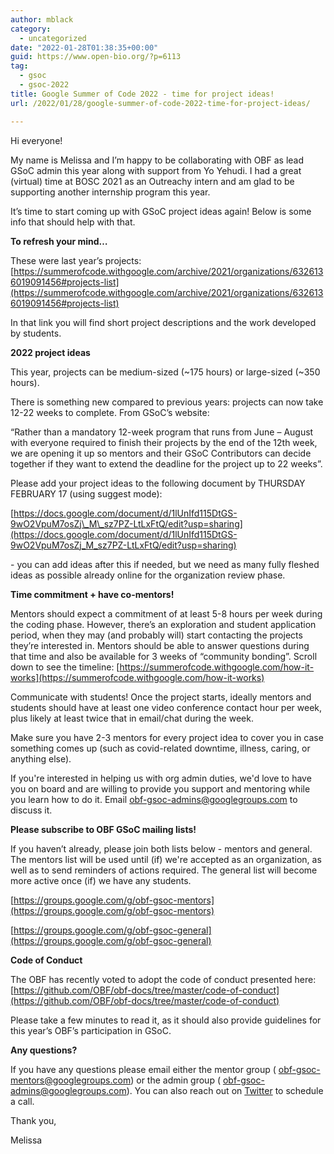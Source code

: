 ```yaml
---
author: mblack
category:
  - uncategorized
date: "2022-01-28T01:38:35+00:00"
guid: https://www.open-bio.org/?p=6113
tag:
  - gsoc
  - gsoc-2022
title: Google Summer of Code 2022 - time for project ideas!
url: /2022/01/28/google-summer-of-code-2022-time-for-project-ideas/

---
```

Hi everyone!

My name is Melissa and I’m happy to be collaborating with OBF as lead GSoC admin this year along with support from Yo Yehudi. I had a great (virtual) time at BOSC 2021 as an Outreachy intern and am glad to be supporting another internship program this year.

It’s time to start coming up with GSoC project ideas again! Below is some info that should help with that.  



**To refresh your mind…**

These were last year’s projects: [https://summerofcode.withgoogle.com/archive/2021/organizations/6326136019091456#projects-list](https://summerofcode.withgoogle.com/archive/2021/organizations/6326136019091456#projects-list)

In that link you will find short project descriptions and the work developed by students.



**2022 project ideas**

This year, projects can be medium-sized (~175 hours) or large-sized (~350 hours).

There is something new compared to previous years: projects can now take 12-22 weeks to complete. From GSoC’s website:

“Rather than a mandatory 12-week program that runs from June – August with everyone required to finish their projects by the end of the 12th week, we are opening it up so mentors and their GSoC Contributors can decide together if they want to extend the deadline for the project up to 22 weeks”.

Please add your project ideas to the following document by THURSDAY FEBRUARY 17 (using suggest mode):

[https://docs.google.com/document/d/1lUnIfd115DtGS-9wO2VpuM7osZj\_M\_sz7PZ-LtLxFtQ/edit?usp=sharing](https://docs.google.com/document/d/1lUnIfd115DtGS-9wO2VpuM7osZj_M_sz7PZ-LtLxFtQ/edit?usp=sharing)

\- you can add ideas after this if needed, but we need as many fully fleshed ideas as possible already online for the organization review phase.



**Time commitment + have co-mentors!**

Mentors should expect a commitment of at least 5-8 hours per week during the coding phase. However, there’s an exploration and student application period, when they may (and probably will) start contacting the projects they’re interested in. Mentors should be able to answer questions during that time and also be available for 3 weeks of “community bonding”. Scroll down to see the timeline: [https://summerofcode.withgoogle.com/how-it-works](https://summerofcode.withgoogle.com/how-it-works)

Communicate with students! Once the project starts, ideally mentors and students should have at least one video conference contact hour per week, plus likely at least twice that in email/chat during the week.

Make sure you have 2-3 mentors for every project idea to cover you in case something comes up (such as covid-related downtime, illness, caring, or anything else).

If you're interested in helping us with org admin duties, we'd love to have you on board and are willing to provide you support and mentoring while you learn how to do it. Email [obf-gsoc-admins@googlegroups.com](mailto:obf-gsoc-admins@googlegroups.com) to discuss it.



**Please subscribe to OBF GSoC mailing lists!**

If you haven’t already, please join both lists below - mentors and general. The mentors list will be used until (if) we're accepted as an organization, as well as to send reminders of actions required. The general list will become more active once (if) we have any students.

[https://groups.google.com/g/obf-gsoc-mentors](https://groups.google.com/g/obf-gsoc-mentors)

[https://groups.google.com/g/obf-gsoc-general](https://groups.google.com/g/obf-gsoc-general)



**Code of Conduct**

The OBF has recently voted to adopt the code of conduct presented here: [https://github.com/OBF/obf-docs/tree/master/code-of-conduct](https://github.com/OBF/obf-docs/tree/master/code-of-conduct)

Please take a few minutes to read it, as it should also provide guidelines for this year’s OBF’s participation in GSoC.



**Any questions?**

If you have any questions please email either the mentor group ( [obf-gsoc-mentors@googlegroups.com](mailto:obf-gsoc-mentors@googlegroups.com)) or the admin group ( [obf-gsoc-admins@googlegroups.com](mailto:obf-gsoc-admins@googlegroups.com)). You can also reach out on [Twitter](https://twitter.com/melissablck) to schedule a call.



Thank you,

Melissa
